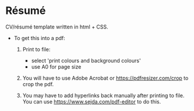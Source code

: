 # Résumé

CV/résumé template written in html + CSS.

* To get this into a pdf:
	1. Print to file:
		* select 'print colours and background colours'
		* use A0 for page size

	2. You will have to use Adobe Acrobat or https://pdfresizer.com/crop to crop the pdf.

	3. You may have to add hyperlinks back manually after printing to file. You can use https://www.sejda.com/pdf-editor to do this.
